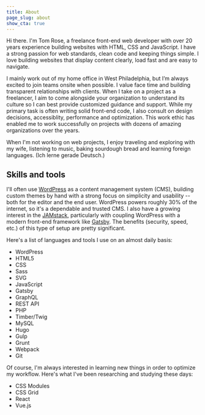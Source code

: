 ```yaml
---
title: About
page_slug: about
show_cta: true
---
```


<p class="lead">Hi there. I'm Tom Rose, a freelance front-end web developer with over 20 years experience building websites with HTML, CSS and JavaScript. I have a strong passion for web standards, clean code and keeping things simple. I love building websites that display content clearly, load fast and are easy to navigate.</p>

I mainly work out of my home office in West Philadelphia, but I’m always excited to join teams onsite when possible. I value face time and building transparent relationships with clients. When I take on a project as a freelancer, I aim to come alongside your organization to understand its culture so I can best provide customized guidance and support. While my primary task is often writing solid front-end code, I also consult on design decisions, accessiblity, performance and optimization. This work ethic has enabled me to work successfully on projects with dozens of amazing organizations over the years.

When I'm not working on web projects, I enjoy traveling and exploring with my wife, listening to music, baking sourdough bread and learning foreign languages. (Ich lerne gerade Deutsch.)

## Skills and tools

I'll often use [WordPress](https://wordpress.org/) as a content management system (CMS), building custom themes by hand with a strong focus on simplicity and usability -- both for the editor and the end user. WordPress powers roughly 30% of the internet, so it's a dependable and trusted CMS. I also have a growing interest in the [JAMstack](https://jamstack.org/), particularly with coupling WordPress with a modern front-end framework like [Gatsby](https://www.gatsbyjs.org/). The benefits (security, speed, etc.) of this type of setup are pretty significant.

Here's a list of languages and tools I use on an almost daily basis:

<ul class="list">
  <li>WordPress</li>
  <li>HTML5</li>
  <li>CSS</li>
  <li>Sass</li>
  <li>SVG</li>
  <li>JavaScript</li>
  <li>Gatsby</li>
  <li>GraphQL</li>
  <li>REST API</li>
  <li>PHP</li>
  <li>Timber/Twig</li>
  <li>MySQL</li>
  <li>Hugo</li>
  <li>Gulp</li>
  <li>Grunt</li>
  <li>Webpack</li>
  <li>Git</li>
</ul>

Of course, I'm always interested in learning new things in order to optimize my workflow. Here's what I've been researching and studying these days:

<ul>
  <li>CSS Modules</li>
  <li>CSS Grid</li>
  <li>React</li>
  <li>Vue.js</li>
</ul>
